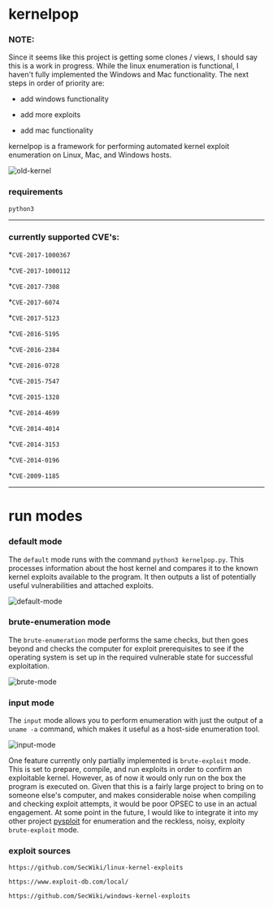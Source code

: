 # kernelpop

### NOTE:

Since it seems like this project is getting some clones / views, I should say this is a work in progress.
While the linux enumeration is functional, I haven't fully implemented the Windows and Mac functionality.
The next steps in order of priority are:

* add windows functionality

* add more exploits

* add mac functionality

kernelpop is a framework for performing automated kernel exploit enumeration on Linux, Mac, and Windows hosts.

![old-kernel](https://github.com/spencerdodd/kernelpop/blob/master/img/old_kernel.png "old kernel img")

### requirements

`python3`

---

### currently supported CVE's:

*`CVE-2017-1000367`

*`CVE-2017-1000112`

*`CVE-2017-7308`

*`CVE-2017-6074`

*`CVE-2017-5123`

*`CVE-2016-5195`

*`CVE-2016-2384`

*`CVE-2016-0728`

*`CVE-2015-7547`

*`CVE-2015-1328`

*`CVE-2014-4699`

*`CVE-2014-4014`

*`CVE-2014-3153`

*`CVE-2014-0196`

*`CVE-2009-1185`

---

# run modes

### default mode

The `default` mode runs with the command `python3 kernelpop.py`. This processes information about the
host kernel and compares it to the known kernel exploits available to the program. It then outputs a list of
potentially useful vulnerabilities and attached exploits.

![default-mode](https://github.com/spencerdodd/kernelpop/blob/master/img/default_mode.png "default img")

### brute-enumeration mode

The `brute-enumeration` mode performs the same checks, but then
goes beyond and checks the computer for exploit prerequisites to see if the operating system is set up in the
required vulnerable state for successful exploitation. 

![brute-mode](https://github.com/spencerdodd/kernelpop/blob/master/img/brute_mode.png "brute img")

### input mode

The `input` mode allows you to perform enumeration with just the output of a `uname -a` command, 
which makes it useful as a host-side enumeration tool.

![input-mode](https://github.com/spencerdodd/kernelpop/blob/master/img/input_mode.png "input img")

One feature currently only partially implemented is `brute-exploit` mode. This is set to prepare, compile, and run
exploits in order to confirm an exploitable kernel. However, as of now it would only run on the box the program is 
executed on. Given that this is a fairly large project to bring on to someone else's computer, and makes considerable 
noise when compiling and checking exploit attempts, it would be poor OPSEC to use in an actual engagement. At some 
point in the future, I would like to integrate it into my other project 
[pysploit](https://github.com/spencerdodd/pysploit) for enumeration and the reckless, noisy, exploity `brute-exploit`
mode.

### exploit sources

`https://github.com/SecWiki/linux-kernel-exploits`

`https://www.exploit-db.com/local/`

`https://github.com/SecWiki/windows-kernel-exploits`
